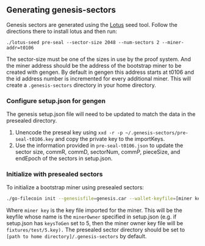 ## Generating genesis-sectors

Genesis sectors are generated using the [Lotus](https://docs.lotu.sh/en+setup-local-dev-net) seed tool.
Follow the directions there to install lotus and then run:
```
./lotus-seed pre-seal --sector-size 2048 --num-sectors 2 --miner-addr=t0106
```
The sector-size must be one of the sizes in use by the proof system. And the miner address should be the address
of the bootstrap miner to be created with gengen. By default in gengen this address starts at t0106 and the id address number is incremented for every additional miner.
This will create a `.genesis-sectors` directory in your home directory.

### Configure setup.json for gengen

The genesis setup.json file will need to be updated to match the data in the presealed directory.

1. Unencode the preseal key using `xxd -r -p ~/.genesis-sectors/pre-seal-t0106.key` and copy the private key to the importKeys.
2. Use the information provided in `pre-seal-t0106.json` to update the sector size, commR, commD, sectorNum, commP, pieceSize, and endEpoch of the sectors in setup.json.

### Initialize with presealed sectors

To initialize a bootstrap miner using presealed sectors:
```bash
./go-filecoin init --genesisfile=genesis.car --wallet-keyfile=[miner key] --miner-actor-address=t0106 --presealed-sectordir=[preseal directory]
```
Where `miner key` is the key file imported for the miner. This will be the keyfile whose name is the `minerOwner` specified in setup.json 
(e.g. if setup.json has `keysToGen` set to 5, then the miner owner key file will be `fixtures/test/5.key).`
The presealed sector directory should be set to `[path to home directory]/.genesis-sectors` by default. 